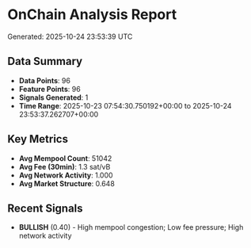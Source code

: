 # OnChain Analysis Report
Generated: 2025-10-24 23:53:39 UTC

## Data Summary
- **Data Points**: 96
- **Feature Points**: 96
- **Signals Generated**: 1
- **Time Range**: 2025-10-23 07:54:30.750192+00:00 to 2025-10-24 23:53:37.262707+00:00

## Key Metrics
- **Avg Mempool Count**: 51042
- **Avg Fee (30min)**: 1.3 sat/vB
- **Avg Network Activity**: 1.000
- **Avg Market Structure**: 0.648

## Recent Signals
- **BULLISH** (0.40) - High mempool congestion; Low fee pressure; High network activity
